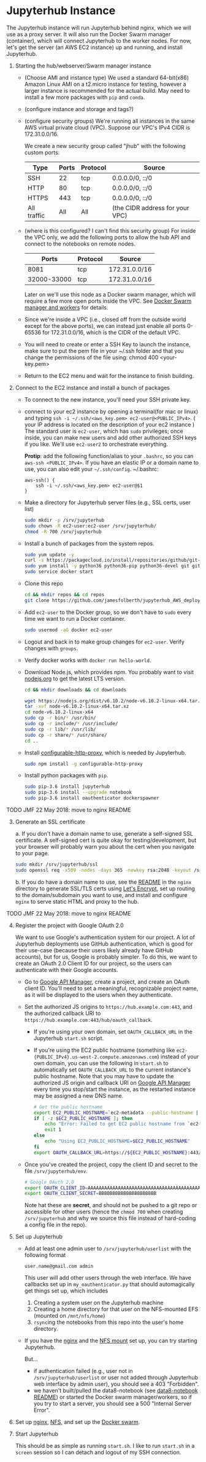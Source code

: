 # Jupyterhub Instance

The Jupyterhub instance will run Jupyterhub behind nginx, which we will use as a proxy server.
It will also run the Docker Swarm manager (container), which will connect Jupyterhub to the worker nodes.
For now, let's get the server (an AWS EC2 instance) up and running, and install Jupyterhub.


1. Starting the hub/webserver/Swarm manager instance
   * (Choose AMI and instance type) We used a standard 64-bit(x86) Amazon Linux AMI on a t2.micro instance for testing, however a larger instance is recommended for the actual build. May need to install a few more packages with `pip` and `conda`.
   * (configure instance and storage and tags?) 
   * (configure security groups) 
     We're running all instances in the same AWS virtual private cloud (VPC).
     Suppose our VPC's IPv4 CIDR is 172.31.0.0/16.
     
     We create a new security group called "jhub" with the following custom ports:

        |Type  | Ports |Protocol | Source |
        |------|-------|---------|-------|
        |SSH   | 22	   | tcp	   | 0.0.0.0/0, ::/0 | 
        |HTTP  | 80	   | tcp 	   | 0.0.0.0/0, ::/0 |
        |HTTPS | 443   | tcp	   | 0.0.0.0/0, ::/0 |
        |All traffic| All | All  | (the CIDR address for your VPC) |

    * (where is this configured? I can't find this security group) For inside the VPC only, we add the following ports to allow the hub API and connect to the notebooks on remote nodes.

        |Ports |	Protocol	| Source |
        |------|----------|--------|
        |8081| tcp	| 172.31.0.0/16 |
        |32000-33000| tcp	| 172.31.0.0/16 |

        Later on we'll use this node as a Docker swarm manager, which will require a few more open ports inside the VPC.
        See [Docker Swarm manager and workers](../swarm_legacy/README.md) for details.

    * Since we're inside a VPC (i.e., closed off from the outside world except for the above ports), we can instead just enable all ports 0-65536 for 172.31.0.0/16, which is the CIDR of the default VPC.
  
    * You will need to create or enter a SSH Key to launch the instance, make sure to put the pem file in your ~/.ssh folder and that you change the permissions of the file using:
    chmod 400 <your-key.pem>
    
    * Return to the EC2 menu and wait for the instance to finish building. 
    
2. Connect to the EC2 instance and install a bunch of packages
   * To connect to the new instance, you'll need your SSH private key.
    
   * connect to your ec2 instance by opening a terminal(for mac or linux) and typing 
     `ssh -i ~/.ssh/<aws_key.pem> ec2-user@<PUBLIC_IPv4>`.
     ( your IP address is located on the description of your ec2 instance )
     The standard user is `ec2-user`, which has `sudo` privileges; once inside, you can make new users and add other authorized SSH keys if you like.
     We'll use `ec2-user2` to orchestrate everything.

     **Protip**: add the following function/alias to your `.bashrc`, so you can `aws-ssh <PUBLIC_IPv4>`.
     If you have an elastic IP or a domain name to use, you can also edit your `~/.ssh/config`.
     ~/.bashrc:
     ```
     aws-ssh() {
         ssh -i ~/.ssh/<aws_key.pem> ec2-user@$1
     }
     ```

   * Make a directory for Jupyterhub server files (e.g., SSL certs, user list)
      ```bash
      sudo mkdir -p /srv/jupyterhub
      sudo chown -R ec2-user:ec2-user /srv/jupyterhub/
      chmod -R 700 /srv/jupyterhub
      ```

   * Install a bunch of packages from the system repos.
      ```bash
      sudo yum update -y
      curl -s https://packagecloud.io/install/repositories/github/git-lfs/script.rpm.sh | sudo bash
      sudo yum install -y python36 python36-pip python36-devel git git-lfs docker gcc gcc-c++
      sudo service docker start
      ```

   * Clone this repo
      ```bash
      cd && mkdir repos && cd repos
      git clone https://github.com/jamesfolberth/jupyterhub_AWS_deployment.git
      ```

   * Add `ec2-user` to the Docker group, so we don't have to `sudo` every time we want to run a Docker container.
      ```bash
      sudo usermod -aG docker ec2-user
      ```

   * Logout and back in to make group changes for `ec2-user`.
     Verify changes with `groups`.

   * Verify docker works with `docker run hello-world`.

   * Download Node.js, which provides npm.
     You probably want to visit [nodejs.org](https://nodejs.org/en/download/) to get the latest LTS version.

     ```bash
     cd && mkdir downloads && cd downloads

     wget https://nodejs.org/dist/v6.10.2/node-v6.10.2-linux-x64.tar.xz
     tar -xvf node-v6.10.2-linux-x64.tar.xz
     cd node-v6.10.2-linux-x64
     sudo cp -r bin/* /usr/bin/
     sudo cp -r include/* /usr/include/
     sudo cp -r lib/* /usr/lib/
     sudo cp -r share/* /usr/share/
     cd ..
     ```

   * Install [configurable-http-proxy](https://github.com/jupyterhub/configurable-http-proxy), which is needed by Jupyterhub.
     ```bash
     sudo npm install -g configurable-http-proxy
     ```

   * Install python packages with `pip`.
     ```bash
     sudo pip-3.6 install jupyterhub
     sudo pip-3.6 install --upgrade notebook
     sudo pip-3.6 install oauthenticator dockerspawner
     ```

TODO JMF 22 May 2018: move to nginx README

3. Generate an SSL certificate

   a. If you don't have a domain name to use, generate a self-signed SSL certificate.
      A self-signed cert is quite okay for testing/development, but your browser will probably warn you about the cert when you navigate to your page.

    ```bash
    sudo mkdir /srv/jupyterhub/ssl
    sudo openssl req -x509 -nodes -days 365 -newkey rsa:2048 -keyout /srv/jupyterhub/ssl/hub.key -out /srv/jupyterhub/ssl/hub.crt
    ```

    b. If you do have a domain name to use, see the [README](../nginx/README.md) in the `nginx` directory to generate SSL/TLS certs using [Let's Encrypt](https://letsencrypt.org/), set up routing to the domain/subdomain you want to use, and install and configure `nginx` to serve static HTML and proxy to the hub.


TODO JMF 22 May 2018: move to nginx README

4. Register the project with Google OAuth 2.0

   We want to use Google's authentication system for our project.
   A lot of Jupyterhub deployments use GitHub authentication, which is good for their use-case (because their users likely already have GitHub accounts), but for us, Google is probably simpler.
   To do this, we want to create an OAuth 2.0 Client ID for our project, so the users can authenticate with their Google accounts.

   * Go to [Google API Manager](https://console.developers.google.com/apis/credentials), create a project, and create an OAuth client ID.
     You'll need to set a meaningful, recognizable project name, as it will be displayed to the users when they authenticate.

   * Set the authorized JS origins to `https://hub.example.com:443`, and the authorized callback URI to `https://hub.example.com:443/hub/oauth_callback`.

     - If you're using your own domain, set `OAUTH_CALLBACK_URL` in the Jupyterhub `start.sh` script.

     - If you're using the EC2 public hostname (something like `ec2-{PUBLIC_IPv4}.us-west-2.compute.amazonaws.com`) instead of your own domain, you can use the following in `start.sh` to automatically set `OAUTH_CALLBACK_URL` to the current instance's public hostname.
        Note that you may have to update the authorized JS origin and callback URI on [Google API Manager](https://console.developers.google.com/apis/credentials) every time you stop/start the instance, as the restarted instance may be assigned a new DNS name.

        ```bash
        # Get the public hostname
        export EC2_PUBLIC_HOSTNAME=`ec2-metadata --public-hostname | sed -ne 's/public-hostname: //p'`
        if [ -z $EC2_PUBLIC_HOSTNAME ]; then
            echo "Error: Failed to get EC2 public hostname from `ec2-metadata`"
            exit 1
        else
            echo "Using EC2_PUBLIC_HOSTNAME=$EC2_PUBLIC_HOSTNAME"
        fi
        export OAUTH_CALLBACK_URL=https://${EC2_PUBLIC_HOSTNAME}:443/hub/oauth_callback
        ```

   * Once you've created the project, copy the client ID and secret to the file `/srv/jupyterhub/env`.

     ```bash
     # Google OAuth 2.0
     export OAUTH_CLIENT_ID=AAAAAAAAAAAAAAAAAAAAAAAAAAAAAAAAAAAAAAAAAAAAAA.apps.googleusercontent.com
     export OAUTH_CLIENT_SECRET=BBBBBBBBBBBBBBBBBBBBB
     ```

     Note hat these are **secret**, and should not be pushed to a git repo or accessible for other users (hence the `chmod 700` when creating `/srv/jupyterhub` and why we source this file instead of hard-coding a config file in the repo).

5. Set up Jupyterhub
    * Add at least one admin user to `/srv/jupyterhub/userlist` with the following format
        ```
        user.name@gmail.com admin
        ```
      This user will add other users through the web interface.
      We have callbacks set up in `my_oauthenticator.py` that should automagically get things set up, which includes

      1. Creating a system user on the Jupyterhub machine
      2. Creating a home directory for that user on the NFS-mounted EFS (mounted on `/mnt/nfs/home`)
      3. `rsync`ing the notebooks from this repo into the user's home directory.

    * If you have the [nginx](../nginx/README.md) and the [NFS mount](../nfs/README.md) set up, you can try starting Jupyterhub.

      But...
      - if authentication failed (e.g., user not in `/srv/jupyterhub/userlist` or user not added through Jupyterhub web interface by admin user), you should see a 403 "Forbidden".
      - we haven't built/pulled the data8-notebook (see [data8-notebook README](../data8-notebook/README.md)) or started the Docker swarm manager/workers, so if you try to start a server, you should see a 500 "Internal Server Error".

6. Set up [nginx](../nginx/README.md), [NFS](../nfs/README.md), and set up the [Docker swarm](../swarm_legacy/README.md).

7. Start Jupyterhub

    This should be as simple as running `start.sh`.
    I like to run `start.sh` in a `screen` session so I can detach and logout of my SSH connection.
